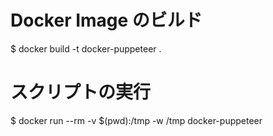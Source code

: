 # Docker Image のビルド
$ docker build -t docker-puppeteer .

# スクリプトの実行
$ docker run --rm -v $(pwd):/tmp -w /tmp docker-puppeteer
